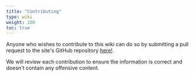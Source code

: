 ```yaml
---
title: "Contributing"
type: wiki
weight: 100
toc: true
---
```


Anyone who wishes to contribute to this wiki can do so by submitting a pull
request to the site's GitHub repository [here!](https://github.com/arcadiusmc/website).
  
We will review each contribution to ensure the information is correct and 
doesn't contain any offensive content.
